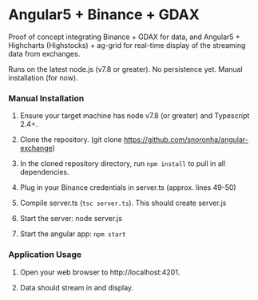 # Angular5 + Binance + GDAX

Proof of concept integrating Binance + GDAX for data, and Angular5 + Highcharts (Highstocks) + ag-grid for real-time display of the streaming data from exchanges. 

Runs on the latest node.js (v7.8 or greater). No persistence yet. Manual installation (for now).

### Manual Installation

1. Ensure your target machine has node v7.8 (or greater) and Typescript 2.4+.

2. Clone the repository. (git clone https://github.com/snoronha/angular-exchange)

3. In the cloned repository directory, run `npm install` to pull in all dependencies.

4. Plug in your Binance credentials in server.ts (approx. lines 49-50)

5. Compile server.ts (`tsc server.ts`). This should create server.js

5. Start the server: node server.js

6. Start the angular app: `npm start`

### Application Usage

1. Open your web browser to http://localhost:4201.

2. Data should stream in and display.


